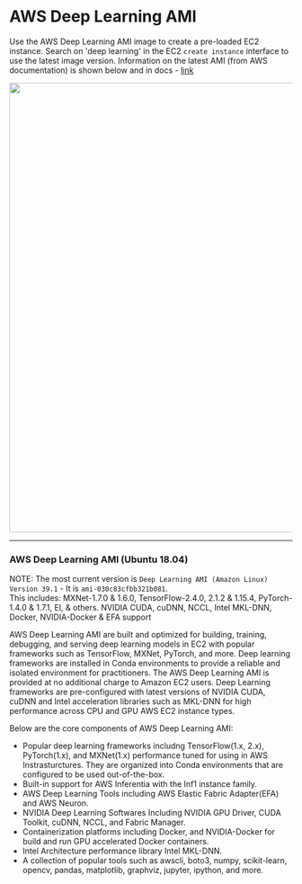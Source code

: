 # AWS Deep Learning AMI

Use the AWS Deep Learning AMI image to create a pre-loaded EC2 instance.  Search on 'deep learning' in the EC2 `create instance` interface to use the latest image version.  Information on the latest AMI (from AWS documentation) is shown below and in docs - [link](https://docs.aws.amazon.com/dlami/latest/devguide/what-is-dlami.html)  

<img src="https://github.com/lynnlangit/Hello-AWS-Data-Services/blob/master/images/deep-learning-ami.png" width=800>

----

### AWS Deep Learning AMI (Ubuntu 18.04)

NOTE: The most current version is `Deep Learning AMI (Amazon Linux) Version 39.1` - It is `ami-030c83cfbb321b081`.  
This includes: MXNet-1.7.0 & 1.6.0, TensorFlow-2.4.0, 2.1.2 & 1.15.4, PyTorch-1.4.0 & 1.7.1, EI, & others. NVIDIA CUDA, cuDNN, NCCL, Intel MKL-DNN, Docker, NVIDIA-Docker & EFA support  

AWS Deep Learning AMI are built and optimized for building, training, debugging, and serving deep learning models in EC2 with popular frameworks such as TensorFlow, MXNet, PyTorch, and more. Deep learning frameworks are installed in Conda environments to provide a reliable and isolated environment for practitioners. The AWS Deep Learning AMI is provided at no additional charge to Amazon EC2 users. Deep Learning frameworks are pre-configured with latest versions of NVIDIA CUDA, cuDNN and Intel acceleration libraries such as MKL-DNN for high performance across CPU and GPU AWS EC2 instance types.

Below are the core components of AWS Deep Learning AMI:
- Popular deep learning frameworks includng TensorFlow(1.x, 2.x), PyTorch(1.x), and MXNet(1.x) performance tuned for using in AWS Instrasturctures. They are organized into Conda environments that are configured to be used out-of-the-box.
- Built-in support for AWS Inferentia with the Inf1 instance family.
- AWS Deep Learning Tools including AWS Elastic Fabric Adapter(EFA) and AWS Neuron.
- NVIDIA Deep Learning Softwares Including NVIDIA GPU Driver, CUDA Toolkit, cuDNN, NCCL, and Fabric Manager.
- Containerization platforms including Docker, and NVIDIA-Docker for build and run GPU accelerated Docker containers.
- Intel Architecture performance library Intel MKL-DNN.
- A collection of popular tools such as awscli, boto3, numpy, scikit-learn, opencv, pandas, matplotlib, graphviz, jupyter, ipython, and more.
